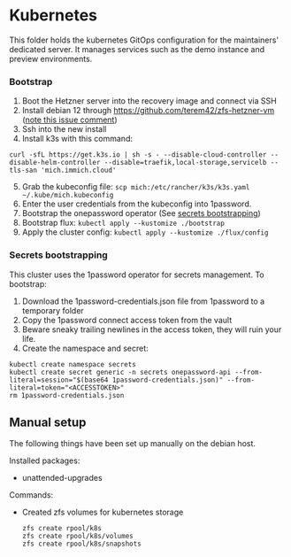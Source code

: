 # Kubernetes

This folder holds the kubernetes GitOps configuration for the maintainers' dedicated server.
It manages services such as the demo instance and preview environments.

### Bootstrap

1. Boot the Hetzner server into the recovery image and connect via SSH
1. Install debian 12 through https://github.com/terem42/zfs-hetzner-vm ([note this issue comment](https://github.com/terem42/zfs-hetzner-vm/issues/69#issuecomment-1879991824))
1. Ssh into the new install
1. Install k3s with this command:

```
curl -sfL https://get.k3s.io | sh -s - --disable-cloud-controller --disable-helm-controller --disable=traefik,local-storage,servicelb --tls-san 'mich.immich.cloud'
```

5. Grab the kubeconfig file:
`scp mich:/etc/rancher/k3s/k3s.yaml ~/.kube/mich.kubeconfig`
1. Enter the user credentials from the kubeconfig into 1password.
1. Bootstrap the onepassword operator (See [secrets bootstrapping](#secrets-bootstrapping))
1. Bootstrap flux: `kubectl apply --kustomize ./bootstrap`
1. Apply the cluster config: `kubectl apply --kustomize ./flux/config`

### Secrets bootstrapping

This cluster uses the 1password operator for secrets management. To bootstrap:

1. Download the 1password-credentials.json file from 1password to a temporary folder
2. Copy the 1password connect access token from the vault
3. Beware sneaky trailing newlines in the access token, they will ruin your life.
4. Create the namespace and secret:

```
kubectl create namespace secrets
kubectl create secret generic -n secrets onepassword-api --from-literal=session="$(base64 1password-credentials.json)" --from-literal=token="<ACCESSTOKEN>"
rm 1password-credentials.json
```

## Manual setup

The following things have been set up manually on the debian host.

Installed packages:

- unattended-upgrades

Commands:

- Created zfs volumes for kubernetes storage
  ```
  zfs create rpool/k8s
  zfs create rpool/k8s/volumes
  zfs create rpool/k8s/snapshots
  ```
